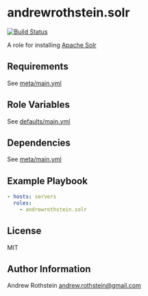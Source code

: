 andrewrothstein.solr
====================
[![Build Status](https://travis-ci.org/andrewrothstein/ansible-solr.svg?branch=master)](https://travis-ci.org/andrewrothstein/ansible-solr)

A role for installing [Apache Solr](https://lucene.apache.org/solr/)

Requirements
------------

See [meta/main.yml](meta/main.yml)

Role Variables
--------------

See [defaults/main.yml](defaults/main.yml)

Dependencies
------------

See [meta/main.yml](meta/main.yml)

Example Playbook
----------------

```yml
- hosts: servers
  roles:
    - andrewrothstein.solr
```

License
-------

MIT

Author Information
------------------

Andrew Rothstein <andrew.rothstein@gmail.com>
